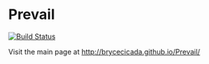 Prevail
=======

[![Build Status](https://brycecicada.ci.cloudbees.com/buildStatus/icon?job=develop)](https://brycecicada.ci.cloudbees.com/job/develop/)

Visit the main page at http://brycecicada.github.io/Prevail/
